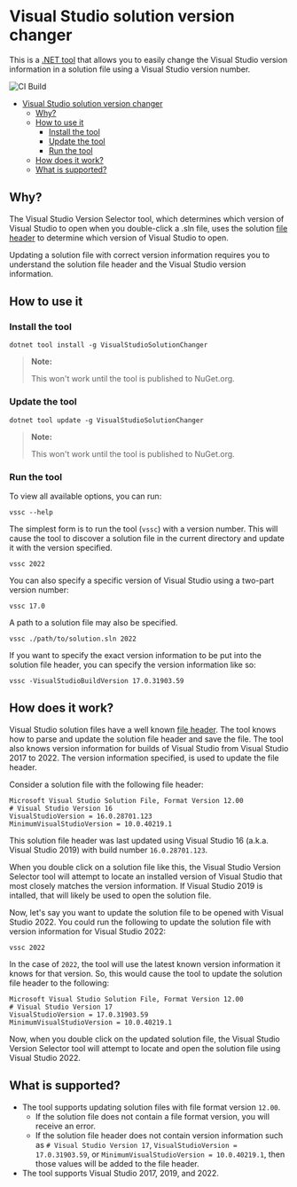 # Visual Studio solution version changer

This is a [.NET tool](https://docs.microsoft.com/en-us/dotnet/core/tools/global-tools)
that allows you to easily change the Visual Studio version information in a
solution file using a Visual Studio version number.

![CI Build](https://github.com/craigktreasure/VisualStudioSolutionChanger/workflows/VisualStudioSolutionChanger-CI/badge.svg?branch=main)

- [Visual Studio solution version changer](#visual-studio-solution-version-changer)
  - [Why?](#why)
  - [How to use it](#how-to-use-it)
    - [Install the tool](#install-the-tool)
    - [Update the tool](#update-the-tool)
    - [Run the tool](#run-the-tool)
  - [How does it work?](#how-does-it-work)
  - [What is supported?](#what-is-supported)

## Why?

The Visual Studio Version Selector tool, which determines which version of
Visual Studio to open when you double-click a .sln file, uses the solution
[file header](https://docs.microsoft.com/visualstudio/extensibility/internals/solution-dot-sln-file?view=vs-2022#file-header)
to determine which version of Visual Studio to open.

Updating a solution file with correct version information requires you to
understand the solution file header and the Visual Studio version information.

## How to use it

### Install the tool

```shell
dotnet tool install -g VisualStudioSolutionChanger
```

> **Note:**
>
> This won't work until the tool is published to NuGet.org.

### Update the tool

```shell
dotnet tool update -g VisualStudioSolutionChanger
```

> **Note:**
>
> This won't work until the tool is published to NuGet.org.

### Run the tool

To view all available options, you can run:

```shell
vssc --help
```

The simplest form is to run the tool (`vssc`) with a version number. This will
cause the tool to discover a solution file in the current directory and update
it with the version specified.

```shell
vssc 2022
```

You can also specify a specific version of Visual Studio using a two-part
version number:

```shell
vssc 17.0
```

A path to a solution file may also be specified.

```shell
vssc ./path/to/solution.sln 2022
```

If you want to specify the exact version information to be put into the solution
file header, you can specify the version information like so:

```shell
vssc -VisualStudioBuildVersion 17.0.31903.59
```

## How does it work?

Visual Studio solution files have a well known
[file header](https://docs.microsoft.com/visualstudio/extensibility/internals/solution-dot-sln-file?view=vs-2022#file-header).
The tool knows how to parse and update the solution file header and save the
file. The tool also knows version information for builds of Visual Studio from
Visual Studio 2017 to 2022. The version information specified, is used to update
the file header.

Consider a solution file with the following file header:

```
Microsoft Visual Studio Solution File, Format Version 12.00
# Visual Studio Version 16
VisualStudioVersion = 16.0.28701.123
MinimumVisualStudioVersion = 10.0.40219.1
```

This solution file header was last updated using Visual Studio 16 (a.k.a.
Visual Studio 2019) with build number `16.0.28701.123`.

When you double click on a solution file like this, the Visual Studio Version
Selector tool will attempt to locate an installed version of Visual Studio that
most closely matches the version information. If Visual Studio 2019 is intalled,
that will likely be used to open the solution file.

Now, let's say you want to update the solution file to be opened with Visual
Studio 2022. You could run the following to update the solution file with
version information for Visual Studio 2022:

```shell
vssc 2022
```

In the case of `2022`, the tool will use the latest known version information
it knows for that version. So, this would cause the tool to update the solution
file header to the following:

```
Microsoft Visual Studio Solution File, Format Version 12.00
# Visual Studio Version 17
VisualStudioVersion = 17.0.31903.59
MinimumVisualStudioVersion = 10.0.40219.1
```

Now, when you double click on the updated solution file, the Visual Studio
Version Selector tool will attempt to locate and open the solution file using
Visual Studio 2022.

## What is supported?

- The tool supports updating solution files with file format version `12.00`.
  - If the solution file does not contain a file format version, you will
    receive an error.
  - If the solution file header does not contain version information such as
    `# Visual Studio Version 17`, `VisualStudioVersion = 17.0.31903.59`, or
    `MinimumVisualStudioVersion = 10.0.40219.1`, then those values will be added
    to the file header.
- The tool supports Visual Studio 2017, 2019, and 2022.
